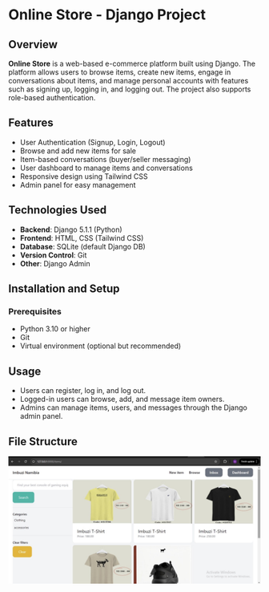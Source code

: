 # Online Store - Django Project

## Overview

**Online Store** is a web-based e-commerce platform built using Django. The platform allows users to browse items, create new items, engage in conversations about items, and manage personal accounts with features such as signing up, logging in, and logging out. The project also supports role-based authentication.

## Features

- User Authentication (Signup, Login, Logout)
- Browse and add new items for sale
- Item-based conversations (buyer/seller messaging)
- User dashboard to manage items and conversations
- Responsive design using Tailwind CSS
- Admin panel for easy management

## Technologies Used

- **Backend**: Django 5.1.1 (Python)
- **Frontend**: HTML, CSS (Tailwind CSS)
- **Database**: SQLite (default Django DB)
- **Version Control**: Git
- **Other**: Django Admin

## Installation and Setup

### Prerequisites

- Python 3.10 or higher
- Git
- Virtual environment (optional but recommended)


## Usage

- Users can register, log in, and log out.
- Logged-in users can browse, add, and message item owners.
- Admins can manage items, users, and messages through the Django admin panel.

## File Structure

![Website Screenshot](./IMG_7550.jpg)

